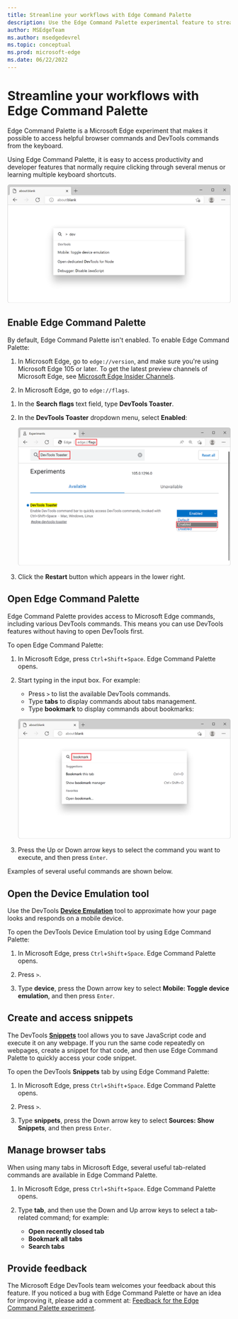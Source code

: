 ```yaml
---
title: Streamline your workflows with Edge Command Palette
description: Use the Edge Command Palette experimental feature to streamline your browser and DevTools workflows.  Quickly access browser commands and DevTools commands from the keyboard, from any webpage.
author: MSEdgeTeam
ms.author: msedgedevrel
ms.topic: conceptual
ms.prod: microsoft-edge
ms.date: 06/22/2022
---
```

# Streamline your workflows with Edge Command Palette

Edge Command Palette is a Microsoft Edge experiment that makes it possible to access helpful browser commands and DevTools commands from the keyboard.

Using Edge Command Palette, it is easy to access productivity and developer features that normally require clicking through several menus or learning multiple keyboard shortcuts.

![A Microsoft Edge window showing the Command Palette input box in the center](./media/command-palette.png)


<!-- ====================================================================== -->
## Enable Edge Command Palette

By default, Edge Command Palette isn't enabled. To enable Edge Command Palette:

1. In Microsoft Edge, go to `edge://version`, and make sure you're using Microsoft Edge 105 or later.  To get the latest preview channels of Microsoft Edge, see [Microsoft Edge Insider Channels](https://www.microsoftedgeinsider.com/en-us/download/).

1. In Microsoft Edge, go to `edge://flags`.

<!-- DevTools Toaster is in the process of being changed in Edge to match the feature's name -->
1. In the **Search flags** text field, type **DevTools Toaster**.

1. In the **DevTools Toaster** dropdown menu, select **Enabled**:

   ![Enabling the Edge Command Palette flag in the edge://flags page](./media/command-palette-flag.png)

1. Click the **Restart** button which appears in the lower right.


<!-- ====================================================================== -->
## Open Edge Command Palette

Edge Command Palette provides access to Microsoft Edge commands, including various DevTools commands. This means you can use DevTools features without having to open DevTools first.

To open Edge Command Palette:

1. In Microsoft Edge, press `Ctrl`+`Shift`+`Space`.  Edge Command Palette opens.

1. Start typing in the input box. For example:
   * Press `>` to list the available DevTools commands.
   * Type **tabs** to display commands about tabs management.
   * Type **bookmark** to display commands about bookmarks:

   ![Edge Command Palette with the word "bookmark" typed in, and a list of related commands](./media/command-palette-bookmark.png)

1. Press the Up or Down arrow keys to select the command you want to execute, and then press `Enter`.

Examples of several useful commands are shown below.


<!-- ====================================================================== -->
## Open the Device Emulation tool

Use the DevTools [**Device Emulation**](../device-mode/index.md) tool to approximate how your page looks and responds on a mobile device.

To open the DevTools Device Emulation tool by using Edge Command Palette:

1. In Microsoft Edge, press `Ctrl`+`Shift`+`Space`.  Edge Command Palette opens.

1. Press `>`.

1. Type **device**, press the Down arrow key to select **Mobile: Toggle device emulation**, and then press `Enter`.


<!-- ====================================================================== -->
## Create and access snippets

The DevTools [**Snippets**](../javascript/snippets.md) tool allows you to save JavaScript code and execute it on any webpage. If you run the same code repeatedly on webpages, create a snippet for that code, and then use Edge Command Palette to quickly access your code snippet.

To open the DevTools **Snippets** tab by using Edge Command Palette:

1. In Microsoft Edge, press `Ctrl`+`Shift`+`Space`.  Edge Command Palette opens.

1. Press `>`.

1. Type **snippets**, press the Down arrow key to select **Sources: Show Snippets**, and then press `Enter`.
  

<!-- ====================================================================== -->
## Manage browser tabs

When using many tabs in Microsoft Edge, several useful tab-related commands are available in Edge Command Palette.

1. In Microsoft Edge, press `Ctrl`+`Shift`+`Space`.  Edge Command Palette opens.

1. Type **tab**, and then use the Down and Up arrow keys to select a tab-related command; for example:
   *  **Open recently closed tab**
   *  **Bookmark all tabs**
   *  **Search tabs**


<!-- ====================================================================== -->
## Provide feedback

<!-- TODO: change the issue number when we have it. -->
The Microsoft Edge DevTools team welcomes your feedback about this feature.  If you noticed a bug with Edge Command Palette or have an idea for improving it, please add a comment at: [Feedback for the Edge Command Palette experiment](https://github.com/MicrosoftEdge/DevTools/issues/73).
